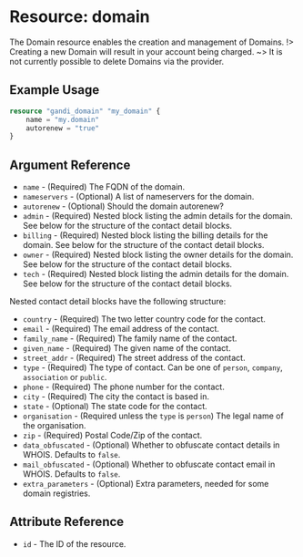 # Resource: domain

The Domain resource enables the creation and management of Domains.
!> Creating a new Domain will result in your account being charged.
~> It is not currently possible to delete Domains via the provider.

## Example Usage

```terraform
resource "gandi_domain" "my_domain" {
    name = "my.domain"
    autorenew = "true"
}
```

## Argument Reference

- `name` - (Required) The FQDN of the domain.
- `nameservers` - (Optional) A list of nameservers for the domain.
- `autorenew` - (Optional) Should the domain autorenew?
- `admin` - (Required) Nested block listing the admin details for the domain. See below for the structure of the contact detail blocks.
- `billing` - (Required) Nested block listing the billing details for the domain. See below for the structure of the contact detail blocks.
- `owner` - (Required) Nested block listing the owner details for the domain. See below for the structure of the contact detail blocks.
- `tech` - (Required) Nested block listing the admin details for the domain. See below for the structure of the contact detail blocks.

Nested contact detail blocks have the following structure:

- `country` - (Required) The two letter country code for the contact.
- `email` - (Required) The email address of the contact.
- `family_name` - (Required) The family name of the contact.
- `given_name` - (Required) The given name of the contact.
- `street_addr` - (Required) The street address of the contact.
- `type` - (Required) The type of contact. Can be one of `person`, `company`, `association` or `public`.
- `phone` - (Required) The phone number for the contact.
- `city` - (Required) The city the contact is based in.
- `state` - (Optional) The state code for the contact.
- `organisation` - (Required unless the `type` is `person`) The legal name of the organisation.
- `zip` - (Required) Postal Code/Zip of the contact.
- `data_obfuscated` - (Optional) Whether to obfuscate contact details in WHOIS. Defaults to `false`.
- `mail_obfuscated` - (Optional) Whether to obfuscate contact email in WHOIS. Defaults to `false`.
- `extra_parameters` - (Optional) Extra parameters, needed for some domain registries.

## Attribute Reference

- `id` - The ID of the resource.
